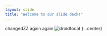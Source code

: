 ```yaml
---
layout: slide
title: "Welcome to our slide deck!"
---
```


changedZZ again
again
![droidtocat](https://octodex.github.com/images/droidtocat.png)
{: .center}

